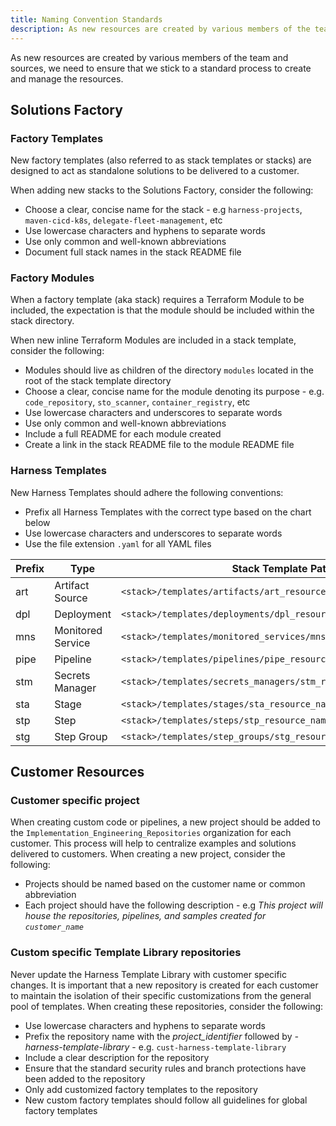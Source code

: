 ```yaml
---
title: Naming Convention Standards
description: As new resources are created by various members of the team and sources, we need to ensure that we stick to a standard process to create and manage the resources. 
---
```

As new resources are created by various members of the team and sources, we need to ensure that we stick to a standard process to create and manage the resources. 

## Solutions Factory

### Factory Templates
New factory templates (also referred to as stack templates or stacks) are designed to act as standalone solutions to be delivered to a customer.

When adding new stacks to the Solutions Factory, consider the following:
- Choose a clear, concise name for the stack - e.g `harness-projects`, `maven-cicd-k8s`, `delegate-fleet-management`, etc
- Use lowercase characters and hyphens to separate words
- Use only common and well-known abbreviations
- Document full stack names in the stack README file

### Factory Modules
When a factory template (aka stack) requires a Terraform Module to be included, the expectation is that the module should be included within the stack directory.

When new inline Terraform Modules are included in a stack template, consider the following:
- Modules should live as children of the directory `modules` located in the root of the stack template directory
- Choose a clear, concise name for the module denoting its purpose - e.g. `code_repository`, `sto_scanner`, `container_registry`, etc
- Use lowercase characters and underscores to separate words
- Use only common and well-known abbreviations
- Include a full README for each module created
- Create a link in the stack README file to the module README file

### Harness Templates
New Harness Templates should adhere the following conventions:
- Prefix all Harness Templates with the correct type based on the chart below
- Use lowercase characters and underscores to separate words
- Use the file extension `.yaml` for all YAML files

| Prefix | Type | Stack Template Path |
| --- | --- | --- |
| art | Artifact Source | `<stack>/templates/artifacts/art_resource_name.yaml.tpl` |
| dpl | Deployment | `<stack>/templates/deployments/dpl_resource_name.yaml.tpl` |
| mns | Monitored Service | `<stack>/templates/monitored_services/mns_resource_name.yaml.tpl` |
| pipe | Pipeline | `<stack>/templates/pipelines/pipe_resource_name.yaml.tpl` |
| stm | Secrets Manager | `<stack>/templates/secrets_managers/stm_resource_name.yaml.tpl` |
| sta | Stage | `<stack>/templates/stages/sta_resource_name.yaml.tpl` |
| stp | Step | `<stack>/templates/steps/stp_resource_name.yaml.tpl` |
| stg | Step Group | `<stack>/templates/step_groups/stg_resource_name.yaml.tpl` |

## Customer Resources

### Customer specific project
When creating custom code or pipelines, a new project should be added to the `Implementation_Engineering_Repositories` organization for each customer. This process will help to centralize examples and solutions delivered to customers. When creating a new project, consider the following:
- Projects should be named based on the customer name or common abbreviation
- Each project should have the following description - e.g _This project will house the repositories, pipelines, and samples created for `customer_name`_

### Custom specific Template Library repositories
Never update the Harness Template Library with customer specific changes. It is important that a new repository is created for each customer to maintain the isolation of their specific customizations from the general pool of templates. When creating these repositories, consider the following:
- Use lowercase characters and hyphens to separate words
- Prefix the repository name with the _project_identifier_ followed by _-harness-template-library_ - e.g. `cust-harness-template-library`
- Include a clear description for the repository
- Ensure that the standard security rules and branch protections have been added to the repository
- Only add customized factory templates to the repository
- New custom factory templates should follow all guidelines for global factory templates
